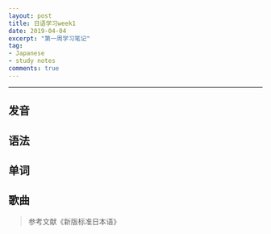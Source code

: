 ```yaml
---
layout: post
title: 日语学习week1
date: 2019-04-04
excerpt: "第一周学习笔记"
tag:
- Japanese
- study notes
comments: true
---
```


---

## 发音

## 语法

## 单词

## 歌曲
> 参考文献《新版标准日本语》
